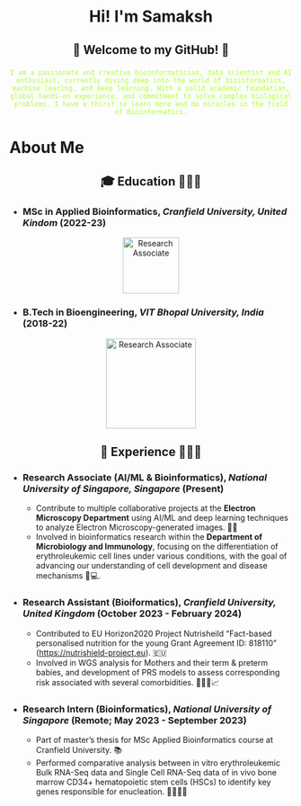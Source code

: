 # <p align="center">Hi! I'm Samaksh</p>


## <p align="center">👾 Welcome to my GitHub! 👾</p> 
<p align="center"><code style="color : greenyellow;">I am a passionate and creative bioinformatician, data scientist and AI enthusiast, currently diving deep into the world of bioinformatics, machine learing, and deep learning. With a solid academic foundation, global hands-on experience, and commitment to solve complex biological problems, I have a thirst to learn more and do miracles in the field of Bioinformatics.</code></p>




# About Me

## <p align="center">🎓 **Education** 👨🏻‍🎓</p>


- ### **MSc in Applied Bioinformatics**, *Cranfield University, United Kindom* (2022-23)
<div align="center">
  <img src="https://github.com/user-attachments/assets/354790f3-9d8b-4afa-b037-30a8d2be0335" alt="Research Associate" width="100"/>
</div>

- ### **B.Tech in Bioengineering**, *VIT Bhopal University, India* (2018-22)
<div align="center">
  <img src="https://github.com/user-attachments/assets/ffe1122a-3705-4e1a-9dad-e5e84c6a28de" alt="Research Associate" width="160"/>
</div>


## <p align="center">🚀 **Experience** 👨🏻‍💻</p>

- ### **Research Associate (AI/ML & Bioinformatics)**, *National University of Singapore, Singapore*  (Present)

  - Contribute to multiple collaborative projects at the **Electron Microscopy Department** using AI/ML and deep learning techniques to analyze Electron Microscopy-generated images. 🔬🦠
  - Involved in bioinformatics research within the **Department of Microbiology and Immunology**, focusing on the differentiation of erythroleukemic cell lines under various conditions, with the goal of advancing our understanding of cell development and disease mechanisms 🧬💻.
  

- ### **Research Assistant (Bioiformatics)**, *Cranfield University, United Kingdom*  (October 2023 - February 2024)

  - Contributed to EU Horizon2020 Project Nutrisheild “Fact-based personalised nutrition for
the young Grant Agreement ID: 818110” (https://nutrishield-project.eu). 🇪🇺
  - Involved in WGS analysis for Mothers and their term & preterm babies, and development of PRS models to assess corresponding risk associated with several comorbidities. 🧑‍🧒🧬📈
 

- ### **Research Intern (Bioinformatics)**, *National University of Singapore*  (Remote; May 2023 - September 2023)

  - Part of master’s thesis for MSc Applied Bioinformatics course at Cranfield University. 📚
  - Performed comparative analysis between in vitro erythroleukemic Bulk RNA-Seq data and Single Cell RNA-Seq data of in vivo bone marrow CD34+ hematopoietic stem cells (HSCs) to identify key genes responsible for enucleation. 🧬👨🏻‍💻
 
